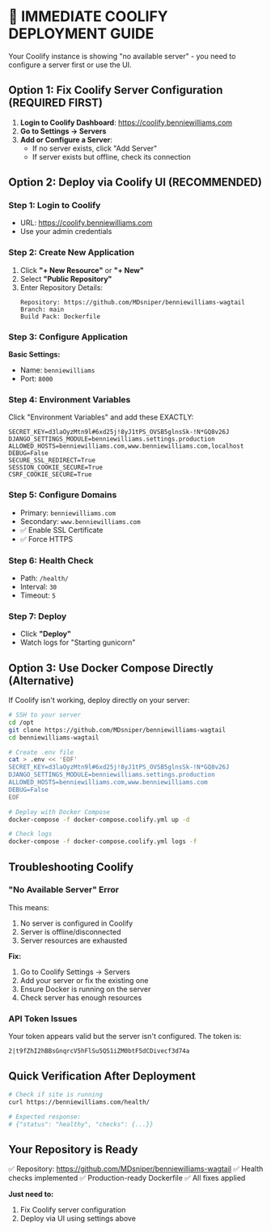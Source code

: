 # 🚨 IMMEDIATE COOLIFY DEPLOYMENT GUIDE

Your Coolify instance is showing "no available server" - you need to configure a server first or use the UI.

## Option 1: Fix Coolify Server Configuration (REQUIRED FIRST)

1. **Login to Coolify Dashboard**: https://coolify.benniewilliams.com
2. **Go to Settings → Servers**
3. **Add or Configure a Server**:
   - If no server exists, click "Add Server"
   - If server exists but offline, check its connection

## Option 2: Deploy via Coolify UI (RECOMMENDED)

### Step 1: Login to Coolify
- URL: https://coolify.benniewilliams.com
- Use your admin credentials

### Step 2: Create New Application
1. Click **"+ New Resource"** or **"+ New"**
2. Select **"Public Repository"**
3. Enter Repository Details:
   ```
   Repository: https://github.com/MDsniper/benniewilliams-wagtail
   Branch: main
   Build Pack: Dockerfile
   ```

### Step 3: Configure Application
**Basic Settings:**
- Name: `benniewilliams`
- Port: `8000`

### Step 4: Environment Variables
Click "Environment Variables" and add these EXACTLY:

```env
SECRET_KEY=d3laOyzMtn9l#6xd25j!8yJ1tPS_OVSB5glnsSk-!N*GQ8v26J
DJANGO_SETTINGS_MODULE=benniewilliams.settings.production
ALLOWED_HOSTS=benniewilliams.com,www.benniewilliams.com,localhost
DEBUG=False
SECURE_SSL_REDIRECT=True
SESSION_COOKIE_SECURE=True
CSRF_COOKIE_SECURE=True
```

### Step 5: Configure Domains
- Primary: `benniewilliams.com`
- Secondary: `www.benniewilliams.com`
- ✅ Enable SSL Certificate
- ✅ Force HTTPS

### Step 6: Health Check
- Path: `/health/`
- Interval: `30`
- Timeout: `5`

### Step 7: Deploy
- Click **"Deploy"**
- Watch logs for "Starting gunicorn"

## Option 3: Use Docker Compose Directly (Alternative)

If Coolify isn't working, deploy directly on your server:

```bash
# SSH to your server
cd /opt
git clone https://github.com/MDsniper/benniewilliams-wagtail
cd benniewilliams-wagtail

# Create .env file
cat > .env << 'EOF'
SECRET_KEY=d3laOyzMtn9l#6xd25j!8yJ1tPS_OVSB5glnsSk-!N*GQ8v26J
DJANGO_SETTINGS_MODULE=benniewilliams.settings.production
ALLOWED_HOSTS=benniewilliams.com,www.benniewilliams.com
DEBUG=False
EOF

# Deploy with Docker Compose
docker-compose -f docker-compose.coolify.yml up -d

# Check logs
docker-compose -f docker-compose.coolify.yml logs -f
```

## Troubleshooting Coolify

### "No Available Server" Error
This means:
1. No server is configured in Coolify
2. Server is offline/disconnected
3. Server resources are exhausted

**Fix:**
1. Go to Coolify Settings → Servers
2. Add your server or fix the existing one
3. Ensure Docker is running on the server
4. Check server has enough resources

### API Token Issues
Your token appears valid but the server isn't configured. The token is:
```
2|t9fZhI2hBBsGnqrcV5hFlSu5QS1iZM0btF5dCDivecf3d74a
```

## Quick Verification After Deployment

```bash
# Check if site is running
curl https://benniewilliams.com/health/

# Expected response:
# {"status": "healthy", "checks": {...}}
```

## Your Repository is Ready

✅ Repository: https://github.com/MDsniper/benniewilliams-wagtail
✅ Health checks implemented
✅ Production-ready Dockerfile
✅ All fixes applied

**Just need to:**
1. Fix Coolify server configuration
2. Deploy via UI using settings above